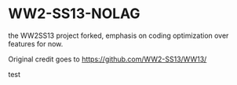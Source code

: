 # WW2-SS13-NOLAG
the WW2SS13 project forked, emphasis on coding optimization over features for now. 


Original credit goes to https://github.com/WW2-SS13/WW13/

test
